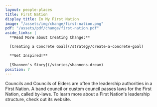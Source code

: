```yaml
---
layout: people-places
title: First Nation
display_title: In My First Nation
image: "/assets/img/change/first-nation.png"
pdf: "/assets/pdf/change/first-nation.pdf"
aside_links: |
  **Read More about Creating Change:**

  [Creating a Concrete Goal](/strategy/create-a-concrete-goal)

  **Get Inspired!**
  
  [Shannen's Story](/stories/shannens-dream)
position: 7
---
```


Councils and Councils of Elders are often the leadership authorities in a First Nation. A band council or custom council passes laws for the First Nation, called by-laws. To learn more about a First Nation's leadership structure, check out its website.
